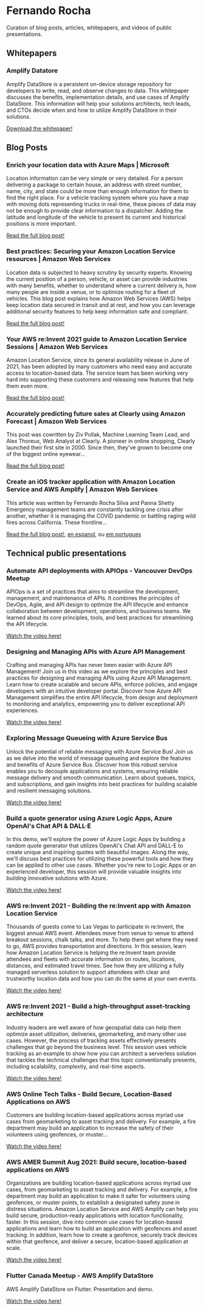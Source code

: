 # Fernando Rocha

Curation of blog posts, articles, whitepapers, and videos of public presentations.

## Whitepapers

### Amplify Datatore

Amplify DataStore is a persistent on-device storage repository for developers to write, read, and observe changes to data. This whitepaper discusses the benefits, implementation details, and use cases of Amplify DataStore. This information will help your solutions architects, tech leads, and CTOs decide when and how to utilize Amplify DataStore in their solutions.

[Download the whitepaper!](https://docs.aws.amazon.com/whitepapers/latest/amplify-datastore-implementation/welcome.html)

## Blog Posts

### Enrich your location data with Azure Maps | Microsoft

Location information can be very simple or very detailed. For a person delivering a package to certain house, an address with street number, name, city, and state could be more than enough information for them to find the right place. For a vehicle tracking system where you have a map with moving dots representing trucks in real-time, these pieces of data may not be enough to provide clear information to a dispatcher. Adding the latitude and longitude of the vehicle to present its current and historical positions is more important.

[Read the full blog post!](https://techcommunity.microsoft.com/t5/azure-maps-blog/enrich-your-location-data-with-azure-maps/ba-p/3764851)

### Best practices: Securing your Amazon Location Service resources | Amazon Web Services

Location data is subjected to heavy scrutiny by security experts. Knowing the current position of a person, vehicle, or asset can provide industries with many benefits, whether to understand where a current delivery is, how many people are inside a venue, or to optimize routing for a fleet of vehicles. This blog post explains how Amazon Web Services (AWS) helps keep location data secured in transit and at rest, and how you can leverage additional security features to help keep information safe and compliant.

[Read the full blog post!](https://aws.amazon.com/blogs/security/best-practices-securing-your-amazon-location-service-resources/)

### Your AWS re:Invent 2021 guide to Amazon Location Service Sessions | Amazon Web Services

Amazon Location Service, since its general availability release in June of 2021, has been adopted by many customers who need easy and accurate access to location-based data. The service team has been working very hard into supporting these customers and releasing new features that help them even more.

[Read the full blog post!](https://aws.amazon.com/blogs/mobile/your-aws-reinvent-2021-guide-to-amazon-location-service-sessions/)

### Accurately predicting future sales at Clearly using Amazon Forecast | Amazon Web Services

This post was cowritten by Ziv Pollak, Machine Learning Team Lead, and Alex Thoreux, Web Analyst at Clearly. A pioneer in online shopping, Clearly launched their first site in 2000. Since then, they’ve grown to become one of the biggest online eyewear...

[Read the full blog post!](https://aws.amazon.com/blogs/machine-learning/accurately-predicting-future-sales-at-clearly-using-amazon-forecast/)

### Create an iOS tracker application with Amazon Location Service and AWS Amplify | Amazon Web Services

This article was written by Fernando Rocha Silva and Panna Shetty Emergency management teams are constantly tackling one crisis after another, whether it is managing the COVID pandemic or battling raging wild fires across California. These frontline...

[Read the full blog post!](https://aws.amazon.com/blogs/mobile/create-an-ios-tracker-application-with-amazon-location-service-and-aws-amplify/), [en espanol](https://aws.amazon.com/es/blogs/aws-spanish/cree-una-aplicacion-de-seguimiento-para-ios-con-amazon-location-service-y-aws-amplify/), ou [em portugues](https://aws.amazon.com/pt/blogs/aws-brasil/crie-um-aplicativo-de-rastreamento-de-seguranca-para-ios-com-amazon-location-service-e-aws-amplify/)

## Technical public presentations

### Automate API deployments with APIOps - Vancouver DevOps Meetup

APIOps is a set of practices that aims to streamline the development, management, and maintenance of APIs. It combines the principles of DevOps, Agile, and API design to optimize the API lifecycle and enhance collaboration between development, operations, and business teams. We learned about its core principles, tools, and best practices for streamlining the API lifecycle. 

[Watch the video here!](https://www.youtube.com/watch?v=ElHvrAgz9cc)

### Designing and Managing APIs with Azure API Management

Crafting and managing APIs has never been easier with Azure API Management! Join us in this video as we explore the principles and best practices for designing and managing APIs using Azure API Management. Learn how to create scalable and secure APIs, enforce policies, and engage developers with an intuitive developer portal. Discover how Azure API Management simplifies the entire API lifecycle, from design and deployment to monitoring and analytics, empowering you to deliver exceptional API experiences.

[Watch the video here!](https://www.youtube.com/watch?v=X6fSJZDZZ0I)

### Exploring Message Queueing with Azure Service Bus

Unlock the potential of reliable messaging with Azure Service Bus! Join us as we delve into the world of message queueing and explore the features and benefits of Azure Service Bus. Discover how this robust service enables you to decouple applications and systems, ensuring reliable message delivery and smooth communication. Learn about queues, topics, and subscriptions, and gain insights into best practices for building scalable and resilient messaging solutions.

[Watch the video here!](https://www.youtube.com/watch?v=LA-sJzonRYQ)

### Build a quote generator using Azure Logic Apps, Azure OpenAI's Chat API & DALL·E

In this demo, we'll explore the power of Azure Logic Apps by building a random quote generator that utilizes OpenAI's Chat API and DALL-E to create unique and inspiring quotes with beautiful images. Along the way, we'll discuss best practices for utilizing these powerful tools and how they can be applied to other use cases. Whether you're new to Logic Apps or an experienced developer, this session will provide valuable insights into building innovative solutions with Azure.

[Watch the video here!](https://www.youtube.com/watch?v=7GCrLhHqgJs)

### AWS re:Invent 2021 - Building the re:Invent app with Amazon Location Service

Thousands of guests come to Las Vegas to participate in re:Invent, the biggest annual AWS event. Attendees move from venue to venue to attend breakout sessions, chalk talks, and more. To help them get where they need to go, AWS provides transportation and directions. In this session, learn how Amazon Location Service is helping the re:Invent team provide attendees and fleets with accurate information on routes, locations, distances, and estimated travel times. See how they are utilizing a fully managed serverless solution to support attendees with clear and trustworthy location data and how you can do the same at your own events.

[Watch the video here!](https://www.youtube.com/watch?v=D0yxgpcmQhQ)

### AWS re:Invent 2021 - Build a high-throughput asset-tracking architecture

Industry leaders are well aware of how geospatial data can help them optimize asset utilization, deliveries, geomarketing, and many other use cases. However, the process of tracking assets effectively presents challenges that go beyond the business level. This session uses vehicle tracking as an example to show how you can architect a serverless solution that tackles the technical challenges that this topic conventionally presents, including scalability, complexity, and real-time aspects.

[Watch the video here!](https://www.youtube.com/watch?v=G8Rkuu6X-_8)

### AWS Online Tech Talks - Build Secure, Location-Based Applications on AWS

Customers are building location-based applications across myriad use cases from geomarketing to asset tracking and delivery. For example, a fire department may build an application to increase the safety of their volunteers using geofences, or muster...

[Watch the video here!](https://www.youtube.com/watch?v=Y7HVRlhMt8s)

### AWS AMER Summit Aug 2021: Build secure, location-based applications on AWS

Organizations are building location-based applications across myriad use cases, from geomarketing to asset tracking and delivery. For example, a fire department may build an application to make it safer for volunteers using geofences, or muster points, to establish a designated safety zone in distress situations. Amazon Location Service and AWS Amplify can help you build secure, production-ready applications with location functionality, faster. In this session, dive into common use cases for location-based applications and learn how to build an application with geofences and asset tracking. In addition, learn how to create a geofence, securely track devices within that geofence, and deliver a secure, location-based application at scale.

[Watch the video here!](https://www.youtube.com/watch?v=uHk5CYVyx-s)

### Flutter Canada Meetup - AWS Amplify DataStore

AWS Amplify DataStore on Flutter. Presentation and demo.

[Watch the video here!](https://www.youtube.com/watch?v=GD1ObqC-6Qg)
